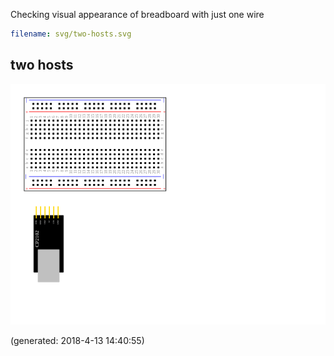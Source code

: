 Checking visual appearance of breadboard with just one wire

~~~yaml example="two hosts" fixture="svg.js"
filename: svg/two-hosts.svg
~~~



## two hosts

![two hosts](twohosts.png)

(generated: 2018-4-13 14:40:55)
